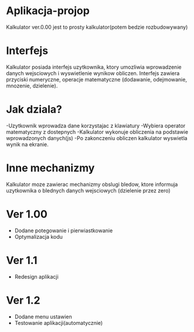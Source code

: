# Aplikacja-projop
Kalkulator ver.0.00
jest to prosty kalkulator(potem bedzie rozbudowywany)
# Interfejs
Kalkulator posiada interfejs uzytkownika, ktory umozliwia wprowadzenie danych wejsciowych i wyswietlenie wynikow obliczen.
Interfejs zawiera przyciski numeryczne, operacje matematyczne (dodawanie, odejmowanie, mnozenie, dzielenie).
# Jak dziala?
-Uzytkownik wprowadza dane korzystajac z klawiatury
-Wybiera operator matematyczny z dostepnych
-Kalkulator wykonuje obliczenia na podstawie wprowadzonych danych(js)
-Po zakonczeniu obliczen kalkulator wyswietla wynik na ekranie.
# Inne mechanizmy
Kalkulator moze zawierac mechanizmy obslugi bledow, ktore informuja uzytkownika o blednych danych wejsciowych (dzielenie przez zero)

# Ver 1.00
- Dodane potegowanie i pierwiastkowanie
- Optymalizacja kodu
      
# Ver 1.1
- Redesign aplikacji

# Ver 1.2
- Dodane menu ustawien
- Testowanie aplikacji(automatycznie)
